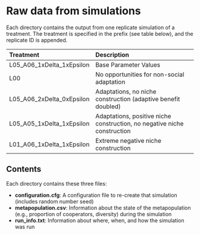 # Raw data from simulations

Each directory contains the output from one replicate simulation of a treatment. The treatment is specified in the prefix (see table below), and the replicate ID is appended.

| Treatment                  | Description                                    |
|:---------------------------|:-----------------------------------------------|
| L05_A06_1xDelta_1xEpsilon  | Base Parameter Values                          |
| L00                        | No opportunities for non-social adaptation     |
| L05_A06_2xDelta_0xEpsilon  | Adaptations, no niche construction (adaptive benefit doubled) |
| L05_A05_1xDelta_1xEpsilon  | Adaptations, positive niche construction, no negative niche construction |
| L01_A06_1xDelta_1xEpsilon  | Extreme negative niche construction |


## Contents

Each directory contains these three files:

* **configuration.cfg**: A configuration file to re-create that simulation (includes random number seed)
* **metapopulation.csv**: Information about the state of the metapopulation (e.g., proportion of cooperators, diversity) during the simulation
* **run_info.txt**: Information about where, when, and how the simulation was run

